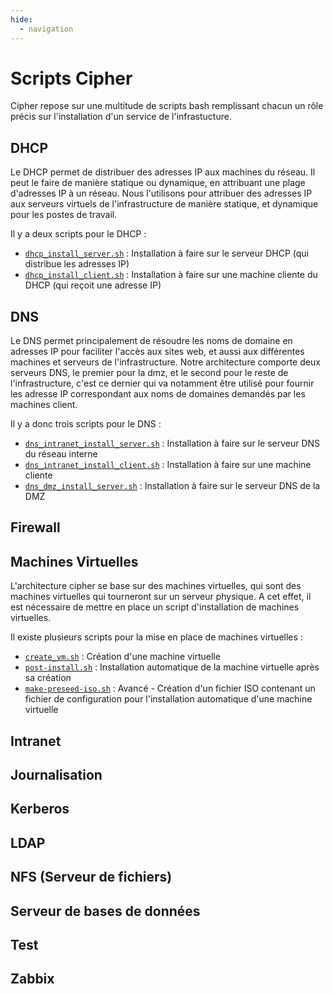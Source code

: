 ```yaml
---
hide:
  - navigation
---
```

# Scripts Cipher

Cipher repose sur une multitude de scripts bash remplissant chacun un rôle précis sur l'installation d'un service de l'infrastucture.

## DHCP

Le DHCP permet de distribuer des adresses IP aux machines du réseau. Il peut le faire de manière statique ou dynamique, en attribuant une plage d'adresses IP à un réseau.
Nous l'utilisons pour attribuer des adresses IP aux serveurs virtuels de l'infrastructure de manière statique, et dynamique pour les postes de travail.

Il y a deux scripts pour le DHCP :

- [`dhcp_install_server.sh`](./scripts/dhcp/server.md) : Installation à faire sur le serveur DHCP (qui distribue les adresses IP)
- [`dhcp_install_client.sh`](./scripts/dhcp/client.md) : Installation à faire sur une machine cliente du DHCP (qui reçoit une adresse IP)

## DNS
Le DNS permet principalement de résoudre les noms de domaine en adresses IP pour faciliter l'accès aux sites web, et aussi aux différentes machines et serveurs de l'infrastructure.
Notre architecture comporte deux serveurs DNS, le premier pour la dmz, et le second pour le reste de l'infrastructure, c'est ce dernier qui va notamment être utilisé pour fournir les adresse IP correspondant aux noms de domaines demandés par les machines client.

Il y a donc trois scripts pour le DNS :
- [`dns_intranet_install_server.sh`](./scripts/dns/server_intranet.md) : Installation à faire sur le serveur DNS du réseau interne
- [`dns_intranet_install_client.sh`](./scripts/dns/client.md) : Installation à faire sur une machine cliente
- [`dns_dmz_install_server.sh`](./scripts/dns/server_dmz.md) : Installation à faire sur le serveur DNS de la DMZ

## Firewall

## Machines Virtuelles

L'architecture cipher se base sur des machines virtuelles, qui sont des machines virtuelles qui tourneront sur un serveur physique. A cet effet, il est nécessaire de mettre en place un script d'installation de machines virtuelles.

Il existe plusieurs scripts pour la mise en place de machines virtuelles :

- [`create_vm.sh`](./scripts/vm/create.md) : Création d'une machine virtuelle
- [`post-install.sh`](./scripts/vm/post-install.md) : Installation automatique de la machine virtuelle après sa création
- [`make-preseed-iso.sh`](./scripts/vm/preseed-iso.md) : Avancé - Création d'un fichier ISO contenant un fichier de configuration pour l'installation automatique d'une machine virtuelle

## Intranet

## Journalisation

## Kerberos

## LDAP

## NFS (Serveur de fichiers)

## Serveur de bases de données

## Test

## Zabbix
